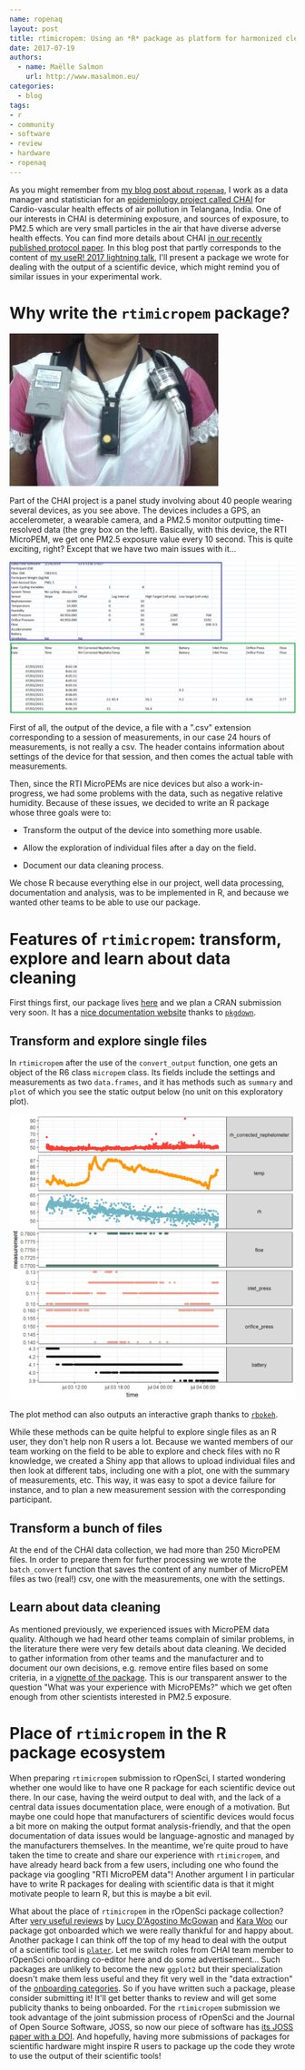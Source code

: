 ```yaml
---
name: ropenaq
layout: post
title: rtimicropem: Using an *R* package as platform for harmonized cleaning of data from RTI MicroPEM air quality sensors
date: 2017-07-19
authors:
  - name: Maëlle Salmon
    url: http://www.masalmon.eu/
categories:
  - blog
tags:
- r
- community
- software
- review
- hardware
- ropenaq
---
```


As you might remember from [my blog post about `ropenaq`](https://ropensci.org/blog/blog/2017/02/21/ropenaq), I work as a data manager and statistician for an [epidemiology project called CHAI](http://www.chaiproject.org/) for Cardio-vascular health effects of air pollution in Telangana, India. One of our interests in CHAI is determining exposure, and sources of exposure, to PM2.5 which are very small particles in the air that have diverse adverse health effects. You can find more details about CHAI [in our recently published protocol paper](https://www.ncbi.nlm.nih.gov/pubmed/28606699). In this blog post that partly corresponds to the content of [my useR! 2017 lightning talk](http://sched.co/AxrS), I'll present a package we wrote for dealing with the output of a scientific device, which might remind you of similar issues in your experimental work.

# Why write the `rtimicropem` package?

![](2017-07-19-rtimicropem/Allequipment_Frontview_cropped.jpg)

Part of the CHAI project is a panel study involving about 40 people wearing several devices, as you see above. The devices includes a GPS, an accelerometer, a wearable camera, and a PM2.5 monitor outputting time-resolved data (the grey box on the left). Basically, with this device, the RTI MicroPEM, we get one PM2.5 exposure value every 10 second. This is quite exciting, right? Except that we have two main issues with it...

![](2017-07-19-rtimicropem/screenshot_output2.png)

First of all, the output of the device, a file with a ".csv" extension corresponding to a session of measurements, in our case 24 hours of measurements, is not really a csv. The header contains information about settings of the device for that session, and then comes the actual table with measurements.

Then, since the RTI MicroPEMs are nice devices but also a work-in-progress, we had some problems with the data, such as negative relative humidity. Because of these issues, we decided to write an R package whose three goals were to:

* Transform the output of the device into something more usable.

* Allow the exploration of individual files after a day on the field.

* Document our data cleaning process.

We chose R because everything else in our project, well data processing, documentation and analysis, was to be implemented in R, and because we wanted other teams to be able to use our package.

# Features of `rtimicropem`: transform, explore and learn about data cleaning

First things first, our package lives [here](https://github.com/ropensci/rtimicropem) and we plan a CRAN submission very soon. It has a [nice documentation website](http://ropensci.github.io/rtimicropem/) thanks to [`pkgdown`](https://github.com/hadley/pkgdown).

## Transform and explore single files

In `rtimicropem` after the use of the `convert_output` function, one gets an object of the R6 class `micropem` class. Its fields include the settings and measurements as two `data.frames`, and it has methods such as `summary` and `plot` of which you see the static output below (no unit on this exploratory plot).

![](2017-07-19-rtimicropem/plotexample.png)

The plot method can also outputs an interactive graph thanks to [`rbokeh`](http://hafen.github.io/rbokeh/).

While these methods can be quite helpful to explore single files as an R user, they don't help non R users a lot. Because we wanted members of our team working on the field to be able to explore and check files with no R knowledge, we created a Shiny app that allows to upload individual files and then look at different tabs, including one with a plot, one with the summary of measurements, etc. This way, it was easy to spot a device failure for instance, and to plan a new measurement session with the corresponding participant.

## Transform a bunch of files

At the end of the CHAI data collection, we had more than 250 MicroPEM files. In order to prepare them for further processing we wrote the `batch_convert` function that saves the content of any number of MicroPEM files as two (real!) csv, one with the measurements, one with the settings. 

## Learn about data cleaning

As mentioned previously, we experienced issues with MicroPEM data quality. Although we had heard other teams complain of similar problems, in the literature there were very few details about data cleaning. We decided to gather information from other teams and the manufacturer and to document our own decisions, e.g. remove entire files based on some criteria, in a [vignette of the package](http://ropensci.github.io/rtimicropem/articles/chai_data_cleaning.html). This is our transparent answer to the question "What was your experience with MicroPEMs?" which we get often enough from other scientists interested in PM2.5 exposure.

# Place of `rtimicropem` in the R package ecosystem

When preparing `rtimicropem` submission to rOpenSci, I started wondering whether one would like to have one R package for each scientific device out there. In our case, having the weird output to deal with, and the lack of a central data issues documentation place, were enough of a motivation. But maybe one could hope that manufacturers of scientific devices would focus a bit more on making the output format analysis-friendly, and that the open documentation of data issues would be language-agnostic and managed by the manufacturers themselves. In the meantime, we're quite proud to have taken the time to create and share our experience with `rtimicropem`, and have already heard back from a few users, including one who found the package via googling "RTI MicroPEM data"! Another argument I in particular have to write R packages for dealing with scientific data is that it might motivate people to learn R, but this is maybe a bit evil.

What about the place of `rtimicropem` in the rOpenSci package collection? After [very useful reviews](https://github.com/ropensci/onboarding/issues/126) by [Lucy D'Agostino McGowan](https://github.com/LucyMcGowan) and [Kara Woo](https://github.com/karawoo) our package got onboarded which we were really thankful for and happy about. Another package I can think off the top of my head to deal with the output of a scientific tool is [`plater`](https://ropensci.org/blog/blog/2017/02/06/plater-blog-post). Let me switch roles from CHAI team member to rOpenSci onboarding co-editor here and do some advertisement... Such packages are unlikely to become the new `ggplot2` but their specialization doesn't make them less useful and they fit very well in the "data extraction" of the [onboarding categories](https://github.com/ropensci/onboarding/blob/master/policies.md). So if you have written such a package, please consider submitting it! It'll get better thanks to review and will get some publicity thanks to being onboarded. For the `rtimicropem` submission we took advantage of the joint submission process of rOpenSci and the Journal of Open Source Software, JOSS, so now our piece of software has [its JOSS paper with a DOI](http://joss.theoj.org/papers/7ead5e9a445da3e885d99247c5d6e58e). And hopefully, having more submissions of packages for scientific hardware might inspire R users to package up the code they wrote to use the output of their scientific tools!



